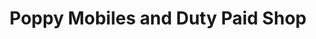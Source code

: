 ---
title: "Poppy Mobiles and Duty Paid Shop"
url: /konni/poppy-mobiles-and-duty-paid-shop/
shop: mobile phone
---
